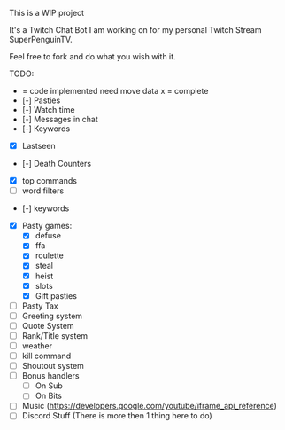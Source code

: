 This is a WIP project

It's a Twitch Chat Bot I am working on for my personal Twitch Stream SuperPenguinTV.

Feel free to fork and do what you wish with it.

TODO:
 - = code implemented need move data
 x = complete
- [-] Pasties
- [-] Watch time
- [-] Messages in chat
- [-] Keywords
- [x] Lastseen
- [-] Death Counters
- [x] top commands
- [ ] word filters
- [-] keywords
- [X] Pasty games:
    - [X] defuse
    - [X] ffa
    - [X] roulette
    - [X] steal
    - [X] heist
    - [X] slots
    - [X] Gift pasties
- [ ] Pasty Tax
- [ ] Greeting system
- [ ] Quote System
- [ ] Rank/Title system
- [ ] weather
- [ ] kill command
- [ ] Shoutout system
- [ ] Bonus handlers 
    - [ ] On Sub
    - [ ] On Bits
- [ ] Music (https://developers.google.com/youtube/iframe_api_reference)
- [ ] Discord Stuff (There is more then 1 thing here to do)
